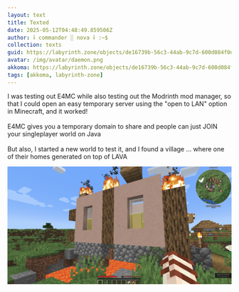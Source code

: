 ```yaml
---
layout: text
title: Texted
date: 2025-05-12T04:48:49.859506Z
author: ⸸ commander ░ nova ⸸ :~$
collection: texts
guid: https://labyrinth.zone/objects/de16739b-56c3-44ab-9c7d-600d084f0dba
avatar: /img/avatar/daemon.png
akkoma: https://labyrinth.zone/objects/de16739b-56c3-44ab-9c7d-600d084f0dba
tags: [akkoma, labyrinth-zone]
---
```


<p>I was testing out E4MC while also testing out the Modrinth mod manager, so that I could open an easy temporary server using the "open to LAN" option in Minecraft, and it worked!<br><br>E4MC gives you a temporary domain to share and people can just JOIN your singleplayer world on Java<br><br>But also, I started a new world to test it, and I found a village ... where one of their homes generated on top of LAVA</p><img src="/assets/text_media/0040f5fe34ea91e396456b2afa29b6efa9dc416c465c7e8792a2655223f26869.png" alt="" />